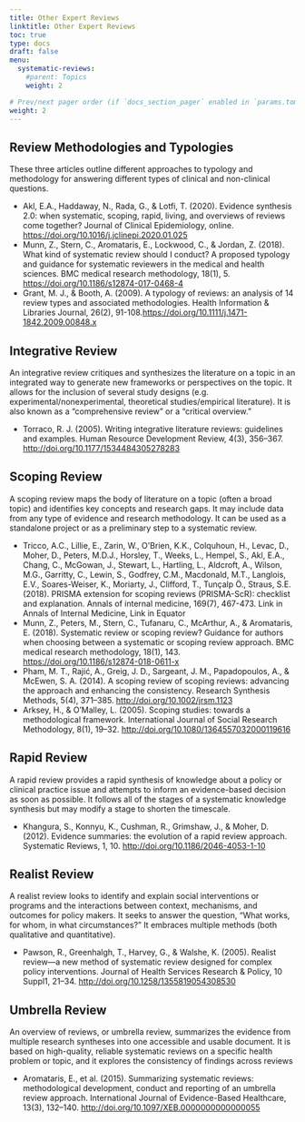```yaml
---
title: Other Expert Reviews
linktitle: Other Expert Reviews
toc: true
type: docs
draft: false
menu:
  systematic-reviews:
    #parent: Topics
    weight: 2

# Prev/next pager order (if `docs_section_pager` enabled in `params.toml`)
weight: 2
---
```


## Review Methodologies and Typologies

These three articles outline different approaches to typology and methodology for answering different types of clinical and non-clinical questions.

* Akl, E.A., Haddaway, N., Rada, G., & Lotfi, T. (2020). Evidence synthesis 2.0: when systematic, scoping, rapid, living, and overviews of reviews come together? Journal of Clinical Epidemiology, online. https://doi.org/10.1016/j.jclinepi.2020.01.025
* Munn, Z., Stern, C., Aromataris, E., Lockwood, C., & Jordan, Z. (2018). What kind of systematic review should I conduct? A proposed typology and guidance for systematic reviewers in the medical and health sciences. BMC medical research methodology, 18(1), 5. https://doi.org/10.1186/s12874-017-0468-4
* Grant, M. J., & Booth, A. (2009). A typology of reviews: an analysis of 14 review types and associated methodologies. Health Information & Libraries Journal, 26(2), 91-108.https://doi.org/10.1111/j.1471-1842.2009.00848.x

## Integrative Review

An integrative review critiques and synthesizes the literature on a topic in an integrated way to generate new frameworks or perspectives on the topic.  It allows for the inclusion of several study designs (e.g. experimental/nonexperimental, theoretical studies/empirical literature). It is also known as a “comprehensive review” or a “critical overview.”

* Torraco, R. J. (2005). Writing integrative literature reviews: guidelines and examples. Human Resource Development Review, 4(3), 356–367. http://doi.org/10.1177/1534484305278283

## Scoping Review

A scoping review maps the body of literature on a topic (often a broad topic) and identifies key concepts and research gaps.  It may include data from any type of evidence and research methodology.  It can be used as a standalone project or as a preliminary step to a systematic review.

* Tricco, A.C., Lillie, E., Zarin, W., O'Brien, K.K., Colquhoun, H., Levac, D., Moher, D., Peters, M.D.J., Horsley, T., Weeks, L., Hempel, S., Akl, E.A., Chang, C., McGowan, J., Stewart, L., Hartling, L., Aldcroft, A., Wilson, M.G., Garritty, C., Lewin, S., Godfrey, C.M., Macdonald, M.T., Langlois, E.V., Soares-Weiser, K., Moriarty, J., Clifford, T., Tunçalp Ö., Straus, S.E. (2018). PRISMA extension for scoping reviews (PRISMA-ScR): checklist and explanation. Annals of internal medicine, 169(7), 467-473. Link in Annals of Internal Medicine, Link in Equator
* Munn, Z., Peters, M., Stern, C., Tufanaru, C., McArthur, A., & Aromataris, E. (2018). Systematic review or scoping review? Guidance for authors when choosing between a systematic or scoping review approach. BMC medical research methodology, 18(1), 143. https://doi.org/10.1186/s12874-018-0611-x
* Pham, M. T., Rajić, A., Greig, J. D., Sargeant, J. M., Papadopoulos, A., & McEwen, S. A. (2014). A scoping review of scoping reviews: advancing the approach and enhancing the consistency. Research Synthesis Methods, 5(4), 371–385. http://doi.org/10.1002/jrsm.1123
* Arksey, H., & O’Malley, L. (2005). Scoping studies: towards a methodological framework. International Journal of Social Research Methodology, 8(1), 19–32. http://doi.org/10.1080/1364557032000119616

## Rapid Review

A rapid review provides a rapid synthesis of knowledge about a policy or clinical practice issue and attempts to inform an evidence-based decision as soon as possible.  It follows all of the stages of a systematic knowledge synthesis but may modify a stage to shorten the timescale.

* Khangura, S., Konnyu, K., Cushman, R., Grimshaw, J., & Moher, D. (2012). Evidence summaries: the evolution of a rapid review approach. Systematic Reviews, 1, 10. http://doi.org/10.1186/2046-4053-1-10

## Realist Review

A realist review looks to identify and explain social interventions or programs and the interactions between context, mechanisms, and outcomes for policy makers.  It seeks to answer the question, “What works, for whom, in what circumstances?”  It embraces multiple methods (both qualitative and quantitative).

* Pawson, R., Greenhalgh, T., Harvey, G., & Walshe, K. (2005). Realist review—a new method of systematic review designed for complex policy interventions. Journal of Health Services Research & Policy, 10 Suppl1, 21–34. http://doi.org/10.1258/1355819054308530


## Umbrella Review

An overview of reviews, or umbrella review, summarizes the evidence from multiple research syntheses into one accessible and usable document.  It is based on high-quality, reliable systematic reviews on a specific health problem or topic, and it explores the consistency of findings across reviews

* Aromataris, E., et al. (2015). Summarizing systematic reviews: methodological development, conduct and reporting of an umbrella review approach. International Journal of Evidence-Based Healthcare, 13(3), 132–140. http://doi.org/10.1097/XEB.0000000000000055

